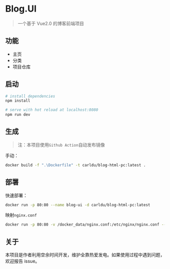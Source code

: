 # Blog.UI

> 一个基于 Vue2.0 的博客前端项目

## 功能

+ 主页
+ 分类
+ 项目仓库

## 启动

``` bash
# install dependencies
npm install

# serve with hot reload at localhost:8080
npm run dev
```

## 生成

> 注：本项目使用`Github Action`自动发布镜像

手动：

```bash
docker build -f ".\Dockerfile" -t carldu/blog-html-pc:latest .
```

## 部署

快速部署：

```bash
docker run -p 80:80 --name blog-ui -d carldu/blog-html-pc:latest
```

映射`nginx.conf`

```bash
docker run -p 80:80 -v /docker_data/nginx.conf:/etc/nginx/nginx.conf --name blog-ui -d carldu/blog-html-pc:latest
```

## 关于

本项目是作者利用空余时间开发，维护全靠热爱发电。如果使用过程中遇到问题，欢迎报告 issue。
